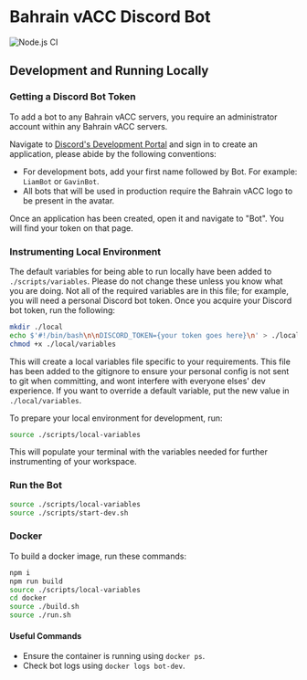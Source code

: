 # Bahrain vACC Discord Bot

![Node.js CI](https://github.com/accbh/discordbot/workflows/Node.js%20CI/badge.svg?branch=master)

## Development and Running Locally

### Getting a Discord Bot Token

To add a bot to any Bahrain vACC servers, you require an administrator account within any Bahrain vACC servers.

Navigate to [Discord's Development Portal](https://discord.com/developers/applications) and sign in to create an application, please abide by the following conventions:

* For development bots, add your first name followed by Bot. For example: `LiamBot` or `GavinBot`.
* All bots that will be used in production require the Bahrain vACC logo to be present in the avatar.

Once an application has been created, open it and navigate to "Bot". You will find your token on that page.

### Instrumenting Local Environment

The default variables for being able to run locally have been added to `./scripts/variables`. Please do not change these unless you know what you are doing. Not all of the required variables are in this file; for example, you will need a personal Discord bot token. Once you acquire your Discord bot token, run the following:

```sh
mkdir ./local
echo $'#!/bin/bash\n\nDISCORD_TOKEN={your token goes here}\n' > ./local/variables
chmod +x ./local/variables
```

This will create a local variables file specific to your requirements. This file has been added to the gitignore to ensure your personal config is not sent to git when committing, and wont interfere with everyone elses' dev experience. If you want to override a default variable, put the new value in `./local/variables`.

To prepare your local environment for development, run:

```sh
source ./scripts/local-variables
```

This will populate your terminal with the variables needed for further instrumenting of your workspace.

### Run the Bot

```sh
source ./scripts/local-variables
source ./scripts/start-dev.sh
```

### Docker

To build a docker image, run these commands:

```sh
npm i
npm run build
source ./scripts/local-variables
cd docker
source ./build.sh
source ./run.sh
```

#### Useful Commands

* Ensure the container is running using `docker ps`.
* Check bot logs using `docker logs bot-dev`.
